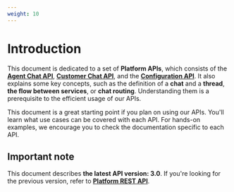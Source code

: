 ```yaml
---
weight: 10
---
```


# Introduction

This document is dedicated to a set of **Platform APIs**, which consists of the [**Agent Chat API**](https://developers.livechatinc.com/beta-docs/agent-chat-api/), [**Customer Chat API**](https://developers.livechatinc.com/beta-docs/customer-chat-api/), and the [**Configuration API**](https://developers.livechatinc.com/beta-docs/configuration-api/). It also explains some key concepts, such as the definition of a **chat** and a **thread**, **the flow between services**, or **chat routing**. Understanding them is a prerequisite to the efficient usage of our APIs.

This document is a great starting point if you plan on using our APIs. You'll learn what use cases can be covered with each API. For hands-on examples, we encourage you to check the documentation specific to each API.  

## Important note

This document describes **the latest API version: 3.0**. If you're looking for the previous version, refer to [**Platform REST API**](https://developers.livechatinc.com/docs/rest-api/#introduction).